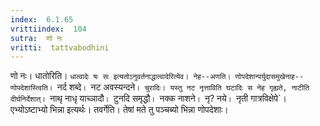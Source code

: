 ```yaml
---
index:  6.1.65
vrittiindex:  104
sutra:  णो नः
vritti:  tattvabodhini 
---
```


णो नः। धातोरिति। `धात्वादेः षः सः इत्यतोऽनुवर्तनाद्धात्वादेरित्येव। नेह--अणति। णोपदेशान्पर्युदासमुखेनाह-- णोपदेशास्त्विति। `नर्द शब्दे`। `नट अवस्यन्दने`। चुरादिः। यस्तु नट नृत्ताविति घटादिः स नेह गृह्यते, नाटीति दीर्घनिर्देशात्। `नाथृ नाधृ याच्ञादौ`। `टुनदि समृद्धौ`। `नक्क नाशने`। `नृ? नये`। `नृती गात्रविक्षेपे`। एभ्योऽष्टाभ्यो भिन्ना इत्यर्थः। तवर्गेति। तेषां मते तु पञ्चब्यो भिन्ना णोपदेशाः।

